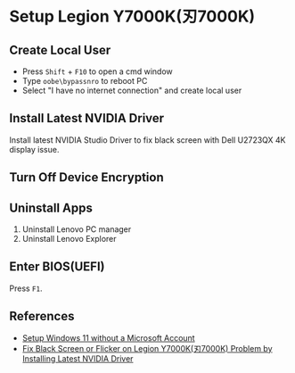 # Setup Legion Y7000K(刃7000K)

## Create Local User
* Press `Shift` + `F10` to open a cmd window
* Type `oobe\bypassnro` to reboot PC
* Select "I have no internet connection" and create local user

## Install Latest NVIDIA Driver
Install latest NVIDIA Studio Driver to fix black screen with Dell U2723QX 4K display issue.

## Turn Off Device Encryption

## Uninstall Apps
1. Uninstall Lenovo PC manager
2. Uninstall Lenovo Explorer

## Enter BIOS(UEFI)
Press `F1`. 

## References
* [Setup Windows 11 without a Microsoft Account](https://github.com/northbright/Notes/blob/master/Windows/install/setup-win11-without-a-microsoft-account.md)
* [Fix Black Screen or Flicker on Legion Y7000K(刃7000K) Problem by Installing Latest NVIDIA Driver](https://github.com/northbright/Notes/blob/master/hardware/lenovo/fix-black-screen-or-flicker-on-legion-y7000k-problem-by-installing-latest-nvidia-driver.md)
